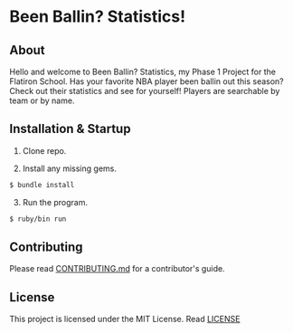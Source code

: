 # Been Ballin? Statistics!


## About 
Hello and welcome to Been Ballin? Statistics, my Phase 1 Project for the Flatiron School. Has your favorite NBA player been ballin out this season? Check out their statistics and see for yourself! Players are searchable by team or by name.

## Installation & Startup

1. Clone repo.

2. Install any missing gems.

```bash
$ bundle install
```

3. Run the program.

```bash
$ ruby/bin run
```
## Contributing 

Please read [CONTRIBUTING.md](https://github.com/lttlwrld/phase-1-cli-project/blob/main/CONTRIBUTING.md) for a contributor's guide. 


## License

This project is licensed under the MIT License. Read [LICENSE](https://github.com/lttlwrld/phase-1-cli-project/blob/main/LICENSE)